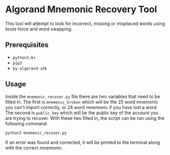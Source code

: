 # Algorand Mnemonic Recovery Tool
 This tool will attempt to look for incorrect, missing or misplaced words using brute force and word swapping.

## Prerequisites
* `python3.6+`
* `pip3`
* `py-algorand-sdk`

## Usage

Inside the `mnemonic_recover.py` file there are two variables that need to be filled in. The first is `mnemonic_broken` which will be the 25 word mnemonic you can't import correctly, or 24 word mnemonic if you have lost a word. The second is `public_key` which will be the public key of the account you are trying to recover. With these two filled in, the script can be run using the following command:

```bash
python3 mnemonic_recover.py
```
If an error was found and corrected, it will be printed to the terminal along with the correct mnemonic. 
